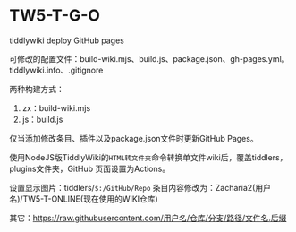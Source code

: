 # TW5-T-G-O

tiddlywiki deploy GitHub pages

可修改的配置文件：build-wiki.mjs、build.js、package.json、gh-pages.yml。  tiddlywiki.info、.gitignore

两种构建方式：
1. zx：build-wiki.mjs
2. js：build.js

仅当添加修改条目、插件以及package.json文件时更新GitHub Pages。

使用NodeJS版TiddlyWiki的`HTML转文件夹`命令转换单文件wiki后，覆盖tiddlers，plugins文件夹，GitHub 页面设置为Actions。

设置显示图片：tiddlers/`$:/GitHub/Repo` 条目内容修改为：Zacharia2(用户名)/TW5-T-ONLINE(现在使用的WIKI仓库)

其它：https://raw.githubusercontent.com/用户名/仓库/分支/路径/文件名.后缀
